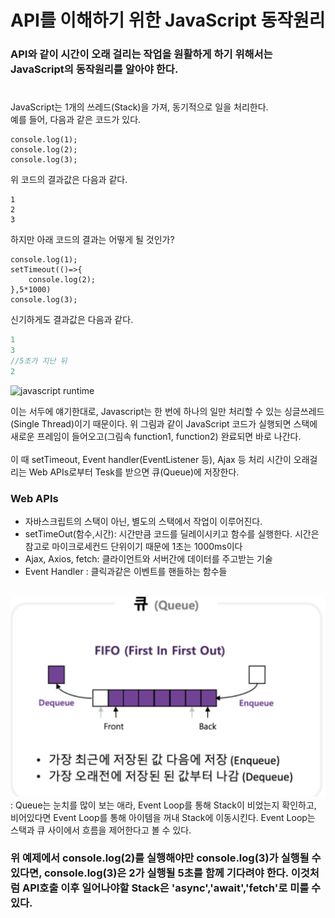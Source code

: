 # API를 이해하기 위한 JavaScript 동작원리

### API와 같이 시간이 오래 걸리는 작업을 원활하게 하기 위해서는 JavaScript의 동작원리를 알아야 한다.

#



JavaScript는 1개의 쓰레드(Stack)을 가져, 동기적으로 일을 처리한다.<br>
예를 들어, 다음과 같은 코드가 있다.

    console.log(1);
    console.log(2);
    console.log(3);

위 코드의 결과값은 다음과 같다.

    1
    2
    3

하지만 아래 코드의 결과는 어떻게 될 것인가?

    console.log(1);
    setTimeout(()=>{
        console.log(2);
    },5*1000)
    console.log(3);

신기하게도 결과값은 다음과 같다.
```javascript
1
3
//5초가 지난 뒤
2   
```

![javascript runtime](images/javascript/runtime.png)

이는 서두에 얘기한대로, Javascript는 한 번에 하나의 일만 처리할 수 있는 싱글쓰레드(Single Thread)이기 때문이다. 위 그림과 같이 JavaScript 코드가 실행되면 스택에 새로운 프레임이 들어오고(그림속 function1, function2) 완료되면 바로 나간다.<br><br>
이 때 setTimeout, Event handler(EventListener 등), Ajax 등 처리 시간이 오래걸리는 Web APIs로부터 Tesk를 받으면 큐(Queue)에 저장한다.
### Web APIs
 - 자바스크립트의 스택이 아닌, 별도의 스택에서 작업이 이루어진다.
 - setTimeOut(함수,시간): 시간만큼 코드를 딜레이시키고 함수를 실행한다. 시간은 참고로 마이크로세컨드 단위이기 때문에 1초는 1000ms이다
 - Ajax, Axios, fetch: 클라이언트와 서버간에 데이터를 주고받는 기술
 - Event Handler : 클릭과같은 이벤트를 핸들하는 함수들
<br><br>

![queue](/images/javascript/큐.png)
: Queue는 눈치를 많이 보는 애라, Event Loop를 통해 Stack이 비었는지 확인하고, 비어있다면 Event Loop를 통해 아이템을 꺼내 Stack에 이동시킨다. Event Loop는 스택과 큐 사이에서 흐름을 제어한다고 볼 수 있다.


### 위 예제에서 console.log(2)를 실행해야만 console.log(3)가 실행될 수 있다면, console.log(3)은 2가 실행될 5초를 함께 기다려야 한다. 이것처럼 API호출 이후 일어나야할 Stack은 'async','await','fetch'로 미룰 수 있다.